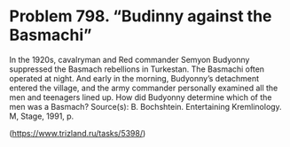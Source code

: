 # Problem 798. “Budinny against the Basmachi”

In the 1920s, cavalryman and Red commander Semyon Budyonny suppressed the Basmach rebellions in Turkestan. The Basmachi often operated at night. And early in the morning, Budyonny’s detachment entered the village, and the army commander personally examined all the men and teenagers lined up. How did Budyonny determine which of the men was a Basmach? Source(s): B. Bochshtein. Entertaining Kremlinology. M, Stage, 1991, p.

(https://www.trizland.ru/tasks/5398/)